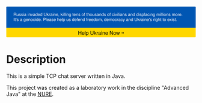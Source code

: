 [![Stand With Ukraine](https://raw.githubusercontent.com/VoDACode/JavaTCPChat/master/docs/img/banner2-direct.svg)](https://vshymanskyy.github.io/StandWithUkraine/)

# Description

This is a simple TCP chat server written in Java.

This project was created as a laboratory work in the discipline "Advanced Java" at the [NURE](https://nure.ua/).
